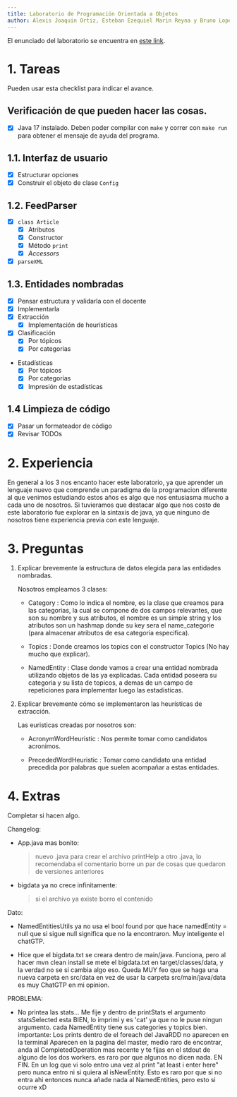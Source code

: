 ```yaml
---
title: Laboratorio de Programación Orientada a Objetos
author: Alexis Joaquin Ortiz, Esteban Ezequiel Marin Reyna y Bruno Lopez Storani.
---
```


El enunciado del laboratorio se encuentra en [este link](https://docs.google.com/document/d/1wLhuEOjhdLwgZ4rlW0AftgKD4QIPPx37Dzs--P1gIU4/edit#heading=h.xe9t6iq9fo58).

# 1. Tareas
Pueden usar esta checklist para indicar el avance.

## Verificación de que pueden hacer las cosas.
- [x] Java 17 instalado. Deben poder compilar con `make` y correr con `make run` para obtener el mensaje de ayuda del programa.

## 1.1. Interfaz de usuario
- [x] Estructurar opciones
- [x] Construir el objeto de clase `Config`

## 1.2. FeedParser
- [x] `class Article`
    - [x] Atributos
    - [x] Constructor
    - [x] Método `print`
    - [x] _Accessors_
- [x] `parseXML`

## 1.3. Entidades nombradas
- [x] Pensar estructura y validarla con el docente
- [x] Implementarla
- [x] Extracción
    - [x] Implementación de heurísticas
- [x] Clasificación
    - [x] Por tópicos
    - [x] Por categorías
- Estadísticas
    - [x] Por tópicos
    - [x] Por categorías
    - [x] Impresión de estadísticas

## 1.4 Limpieza de código
- [x] Pasar un formateador de código
- [x] Revisar TODOs

# 2. Experiencia
En general a los 3 nos encanto hacer este laboratorio, ya que aprender un lenguaje nuevo que comprende un paradigma de la programacion diferente al que venimos estudiando estos años
es algo que nos entusiasma mucho a cada uno de nosotros.
Si tuvieramos que destacar algo que nos costo de este laboratorio fue explorar en la sintaxis de java, ya que ninguno de nosotros tiene experiencia previa con este lenguaje.

# 3. Preguntas
1. Explicar brevemente la estructura de datos elegida para las entidades nombradas.

    Nosotros empleamos 3 clases:

    - Category : Como lo indica el nombre, es la clase que creamos para las categorias, la cual se compone de dos campos relevantes, que son su nombre y sus atributos, el nombre es un simple string y los atributos son un hashmap donde su key sera el name_categorie (para almacenar atributos de esa categoria especifica).

    - Topics : Donde creamos los topics con el constructor Topics (No hay mucho que explicar).
    
    - NamedEntity : Clase donde vamos a crear una entidad nombrada utilizando objetos de las ya explicadas. Cada entidad poseera su categoria y su lista de topicos, a demas de un campo de repeticiones para implementar luego las estadisticas.

2. Explicar brevemente cómo se implementaron las heurísticas de extracción.
    
    Las euristicas creadas por nosotros son:

    - AcronymWordHeuristic : Nos permite tomar como candidatos acronimos.

    - PrecededWordHeuristic : Tomar como candidato una entidad precedida por palabras que suelen acompañar a estas entidades.

# 4. Extras
Completar si hacen algo.

Changelog:
- App.java mas bonito:
    > nuevo .java para crear el archivo
    > printHelp a otro .java, lo recomendaba el comentario
    > borre un par de cosas que quedaron de versiones anteriores
- bigdata ya no crece infinitamente:
    > si el archivo ya existe borro el contenido

Dato:
- NamedEntitiesUtils ya no usa el bool found por que hace namedEntity = null
  que si sigue null significa que no la encontraron. Muy inteligente el chatGTP.

- Hice que el bigdata.txt se creara dentro de main/java. 
  Funciona, pero al hacer mvn clean install se mete el bigdata.txt en
  target/classes/data, y la verdad no se si cambia algo eso.
  Queda MUY feo que se haga una nueva carpeta en src/data en vez de usar la carpeta src/main/java/data
  es muy ChatGTP en mi opinion. 

PROBLEMA:
- No printea las stats... Me fije y dentro de printStats el argumento statsSelected esta BIEN, lo imprimi
  y es 'cat' ya que no le puse ningun argumento.
  cada NamedEntity tiene sus categories y topics bien.
  importante: Los prints dentro de el foreach del JavaRDD no aparecen en la terminal
  Aparecen en la pagina del master, medio raro de encontrar, anda al CompletedOperation mas recente
  y te fijas en el stdout de alguno de los dos workers. es raro por que algunos no dicen nada.
  EN FIN. En un log que vi solo entro una vez al print "at least i enter here" pero nunca entro ni si quiera al isNewEntity. 
  Esto es raro por que si no entra ahi entonces nunca añade nada al NamedEntities, pero esto si ocurre xD